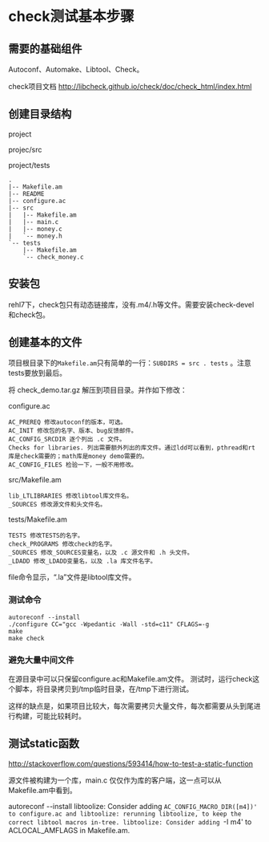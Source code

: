 # check测试基本步骤

## 需要的基础组件

Autoconf、Automake、Libtool、Check。

check项目文档 http://libcheck.github.io/check/doc/check_html/index.html

## 创建目录结构

project

projec/src

project/tests

	.
	|-- Makefile.am
	|-- README
	|-- configure.ac
	|-- src
	|   |-- Makefile.am
	|   |-- main.c
	|   |-- money.c
	|   `-- money.h
	`-- tests
		|-- Makefile.am
		`-- check_money.c

## 安装包

rehl7下，check包只有动态链接库，没有.m4/.h等文件。需要安装check-devel和check包。

## 创建基本的文件

项目根目录下的`Makefile.am`只有简单的一行：`SUBDIRS = src . tests` 。注意tests要放到最后。

将 check_demo.tar.gz 解压到项目目录。并作如下修改：

configure.ac

	AC_PREREQ 修改autoconf的版本，可选。
	AC_INIT 修改包的名字、版本、bug反馈邮件。
	AC_CONFIG_SRCDIR 逐个列出 .c 文件。
	Checks for libraries. 列出需要额外列出的库文件。通过ldd可以看到，pthread和rt库是check需要的；math库是money demo需要的。
	AC_CONFIG_FILES 检验一下，一般不用修改。

src/Makefile.am

	lib_LTLIBRARIES 修改libtool库文件名。
	_SOURCES 修改源文件和头文件名。

tests/Makefile.am

	TESTS 修改TESTS的名字。
	check_PROGRAMS 修改check的名字。
	_SOURCES 修改_SOURCES变量名，以及 .c 源文件和 .h 头文件。
	_LDADD 修改_LDADD变量名，以及 .la 库文件名字。

file命令显示，“.la”文件是libtool库文件。

### 测试命令

	autoreconf --install
	./configure CC="gcc -Wpedantic -Wall -std=c11" CFLAGS=-g 
	make
	make check

### 避免大量中间文件

在源目录中可以只保留configure.ac和Makefile.am文件。
测试时，运行check这个脚本，将目录拷贝到/tmp临时目录，在/tmp下进行测试。

这样的缺点是，如果项目比较大，每次需要拷贝大量文件，每次都需要从头到尾进行构建，可能比较耗时。

## 测试static函数

http://stackoverflow.com/questions/593414/how-to-test-a-static-function



源文件被构建为一个库，main.c 仅仅作为库的客户端，这一点可以从Makefile.am中看到。

autoreconf --install
libtoolize: Consider adding `AC_CONFIG_MACRO_DIR([m4])' to configure.ac and
libtoolize: rerunning libtoolize, to keep the correct libtool macros in-tree.
libtoolize: Consider adding `-I m4' to ACLOCAL_AMFLAGS in Makefile.am.

